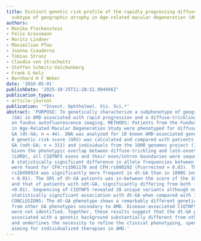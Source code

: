 ```yaml
---
title: Distinct genetic risk profile of the rapidly progressing diffuse-trickling
  subtype of geographic atrophy in Age-related macular degeneration (AMD)
authors:
- Monika Fleckenstein
- Felix Grassmann
- Moritz Lindner
- Maximilian Pfau
- Joanna Czauderna
- Tobias Strunz
- Claudia von Strachwitz
- Steffen Schmitz-Valckenberg
- Frank G Holz
- Bernhard H F Weber
date: '2016-05-01'
publishDate: '2025-10-25T11:28:51.994946Z'
publication_types:
- article-journal
publication: '*Invest. Ophthalmol. Vis. Sci.*'
abstract: 'PURPOSE: To genetically characterize a subphenotype of geographic atrophy
  (GA) in AMD associated with rapid progression and a diffuse-trickling appearance
  on fundus autofluorescence imaging. METHODS: Patients from the Fundus Autofluorescence
  in Age-Related Macular Degeneration Study were phenotyped for diffuse-trickling
  GA (dt-GA; n = 44). DNA was analyzed for 10 known AMD-associated genetic variants.
  A genetic risk score (GRS) was calculated and compared with patients with nondiffuse-trickling
  GA (ndt-GA; n = 311) and individuals from the 1000 genomes project (1000G; n = 267).
  Given the phenotypic overlap between diffuse-trickling and late-onset retinal degeneration
  (LORD), all C1QTNF5 exons and their exon/intron boundaries were sequenced. RESULTS:
  A statistically significant difference in allele frequencies between dt-GA and ndt-GA
  were found for CFH:rs1061170 and CFH:rs800292 (Pcorrected = 0.03). The ARMS2 variant
  rs10490924 was significantly more frequent in dt-GA than in 1000G individuals (Pcorrected
  < 0.01). The GRS of dt-GA patients was in-between the score of the 1000G individuals
  and that of patients with ndt-GA, significantly differing from both (Pcorrected
  <0.01). Sequencing of C1QTNF5 revealed 28 unique variants although none showed a
  statistically significant association with dt-GA when compared with 1000G individuals.
  CONCLUSIONS: The dt-GA phenotype shows a remarkably different genetic risk profile
  from other GA phenotypes secondary to AMD. Disease-associated C1QTNF5 mutations
  were not identified. Together, these results suggest that the dt-GA phenotype is
  associated with a genetic background substantially different from other GA phenotypes
  and underlines the necessity to refine the clinical phenotyping, specifically when
  aiming for individualized therapies in AMD.'
---
```

